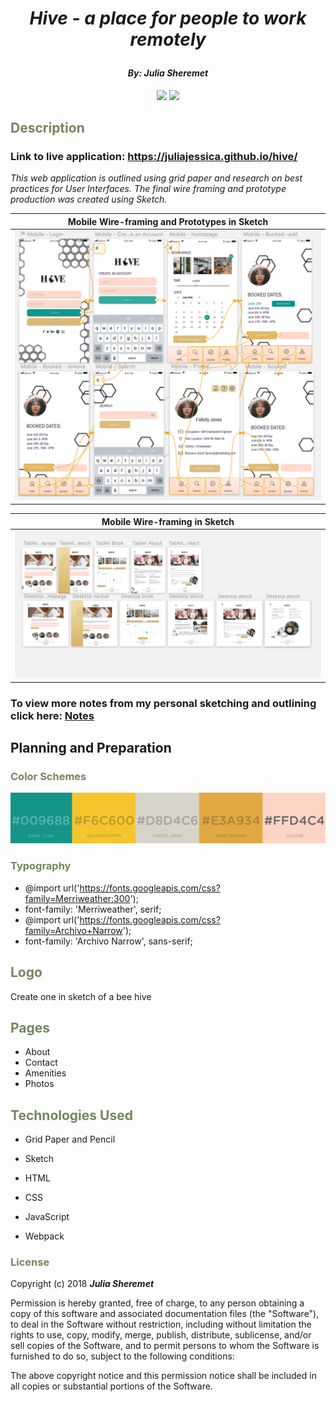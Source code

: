 # _<p align="center">Hive - a place for people to work remotely</p>_

#### _**<p align="center">By: Julia Sheremet</p>**_

<p align="center">  
<a href="https://opensource.org/licenses/MIT"><img src="https://img.shields.io/badge/license-MIT-blue.svg"></a>
<a href="https://github.com/RichardLitt/standard-readme"><img src="https://img.shields.io/badge/readme%20style-standard-brightgreen.svg?style=flat-square"></a>
</p>

## <span style="color:#74875d;">Description</span>

### Link to live application: https://juliajessica.github.io/hive/

_This web application is outlined using grid paper and research on best practices for User Interfaces. The final wire framing and prototype production was created using Sketch._

| Mobile Wire-framing and Prototypes in Sketch |
| ------------- |
| ![Screenshot](wireframe/mobile.png) |

| Mobile Wire-framing in Sketch |
| ------------- |
| ![Screenshot](wireframe/desktoptabletWireframing.png) |

### To view more notes from my personal sketching and outlining click here: <a href="notes.md" title="hive notes">Notes</a>

## Planning and Preparation

### <span style="color:#74875d;">Color Schemes</span>

![Screenshot](wireframe/colorPalette.png)

### <span style="color:#74875d;">Typography</span>

* @import url('https://fonts.googleapis.com/css?family=Merriweather:300');
* font-family: 'Merriweather', serif;
* @import url('https://fonts.googleapis.com/css?family=Archivo+Narrow');
* font-family: 'Archivo Narrow', sans-serif;

## <span style="color:#74875d;">Logo</span>
 Create one in sketch of a bee hive

## <span style="color:#74875d;">Pages</span>
* About
* Contact
* Amenities
* Photos

## <span style="color:#74875d;">Technologies Used</span>

* Grid Paper and Pencil
* Sketch

* HTML
* CSS
* JavaScript
* Webpack

### <span style="color:#74875d;">License</span>

Copyright (c) 2018 ****_Julia Sheremet_****

Permission is hereby granted, free of charge, to any person obtaining a copy of this software and associated documentation files (the "Software"), to deal in the Software without restriction, including without limitation the rights to use, copy, modify, merge, publish, distribute, sublicense, and/or sell copies of the Software, and to permit persons to whom the Software is furnished to do so, subject to the following conditions:

The above copyright notice and this permission notice shall be included in all copies or substantial portions of the Software.
